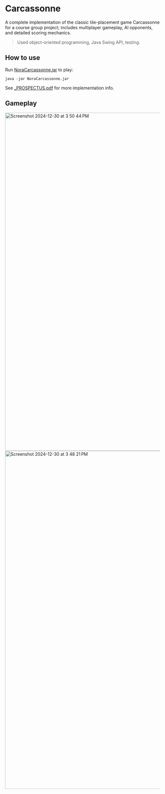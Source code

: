 # Carcassonne
A complete implementation of the classic tile-placement game Carcassonne for a course group project; includes multiplayer gameplay, AI opponents, and detailed scoring mechanics.
> Used object-oriented programming, Java Swing API, testing.

## How to use
Run [NoraCarcassonne.jar](NoraCarcassonne.jar) to play:
```
java -jar NoraCarcassonne.jar
```

See [_PROSPECTUS.pdf](_PROSPECTUS.pdf) for more implementation info.

## Gameplay
<img width="1097" alt="Screenshot 2024-12-30 at 3 50 44 PM" src="https://github.com/user-attachments/assets/c931bf6a-faed-4900-8314-9a80cfb1498d" />
<img width="1097" alt="Screenshot 2024-12-30 at 3 48 21 PM" src="https://github.com/user-attachments/assets/1e292269-2719-47f5-b4c3-2c33fa091235" />
